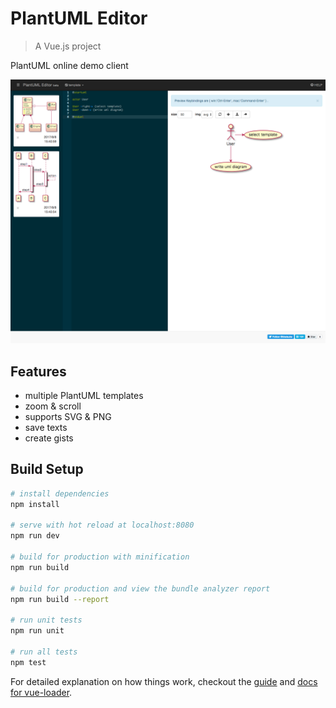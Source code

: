 # PlantUML Editor

> A Vue.js project

PlantUML online demo client

![PlantUML Editor](capture1_20170808.png)

## Features

- multiple PlantUML templates
- zoom & scroll
- supports SVG & PNG
- save texts
- create gists

## Build Setup

``` bash
# install dependencies
npm install

# serve with hot reload at localhost:8080
npm run dev

# build for production with minification
npm run build

# build for production and view the bundle analyzer report
npm run build --report

# run unit tests
npm run unit

# run all tests
npm test
```

For detailed explanation on how things work, checkout the [guide](http://vuejs-templates.github.io/webpack/) and [docs for vue-loader](http://vuejs.github.io/vue-loader).
